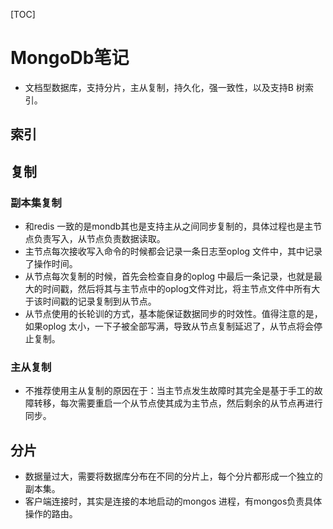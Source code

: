 [TOC]

# MongoDb笔记

* 文档型数据库，支持分片，主从复制，持久化，强一致性，以及支持B 树索引。

## 索引

## 复制

### 副本集复制

* 和redis 一致的是mondb其也是支持主从之间同步复制的，具体过程也是主节点负责写入，从节点负责数据读取。
* 主节点每次接收写入命令的时候都会记录一条日志至oplog 文件中，其中记录了操作时间。
* 从节点每次复制的时候，首先会检查自身的oplog 中最后一条记录，也就是最大的时间戳，然后将其与主节点中的oplog文件对比，将主节点文件中所有大于该时间戳的记录复制到从节点。
* 从节点使用的长轮训的方式，基本能保证数据同步的时效性。值得注意的是，如果oplog 太小，一下子被全部写满，导致从节点复制延迟了，从节点将会停止复制。

### 主从复制

* 不推荐使用主从复制的原因在于：当主节点发生故障时其完全是基于手工的故障转移，每次需要重启一个从节点使其成为主节点，然后剩余的从节点再进行同步。

## 分片

* 数据量过大，需要将数据库分布在不同的分片上，每个分片都形成一个独立的副本集。
* 客户端连接时，其实是连接的本地启动的mongos 进程，有mongos负责具体操作的路由。